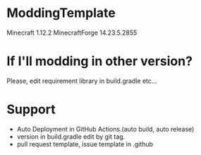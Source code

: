 # ModdingTemplate
Minecraft 1.12.2
MinecraftForge 14.23.5.2855

# If I'll modding in other version?
Please, edit requirement library in build.gradle etc...

# Support
- Auto Deployment in GitHub Actions.(auto build, auto release)
- version in build.gradle edit by git tag.
- pull request template, issue template in .github
